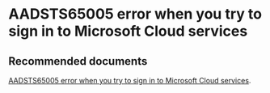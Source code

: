   <properties
	pageTitle="error - aadsts65005"
	description="error - aadsts65005"
	service="microsoft.PowerBIDedicated"
	resource="capacities"
	authors="pjfreitas"
	ms.author="pfreitas"	
	displayOrder="610"
	selfHelpType="generic"
	supportTopicIds="32628096"
	productPesIds="16334"
	cloudEnvironments="public, MoonCake, fairfax" 
	articleId="8022866a-eb98-2018-0543-c1bacc35a459"
/>

# AADSTS65005 error when you try to sign in to Microsoft Cloud services

## **Recommended documents**

[AADSTS65005 error when you try to sign in to Microsoft Cloud services](https://support.microsoft.com/help/3124219/aadsts65005-error-when-you-try-to-sign-in-to-microsoft-cloud-services).<br>